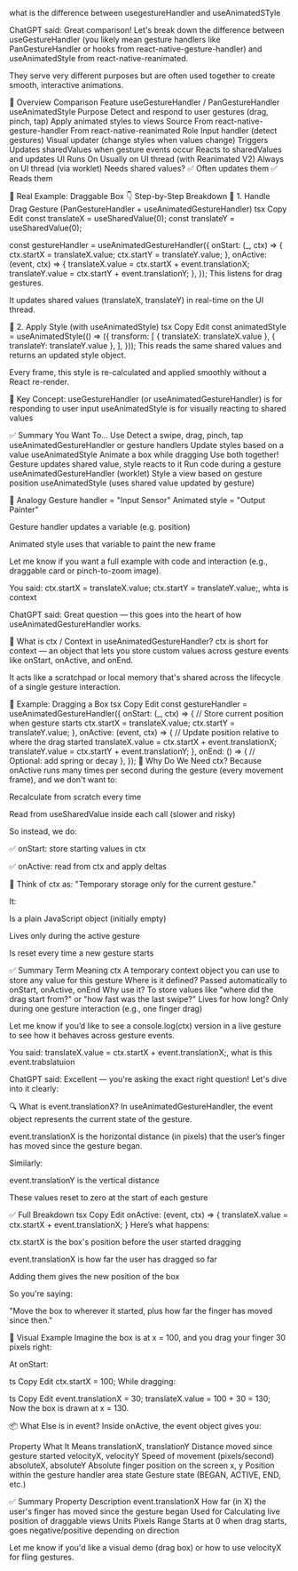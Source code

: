 what is the difference between usegestureHandler and useAnimatedSTyle


ChatGPT said:
Great comparison! Let's break down the difference between useGestureHandler (you likely mean gesture handlers like PanGestureHandler or hooks from react-native-gesture-handler) and useAnimatedStyle from react-native-reanimated.

They serve very different purposes but are often used together to create smooth, interactive animations.

🔁 Overview Comparison
Feature	useGestureHandler / PanGestureHandler	useAnimatedStyle
Purpose	Detect and respond to user gestures (drag, pinch, tap)	Apply animated styles to views
Source	From react-native-gesture-handler	From react-native-reanimated
Role	Input handler (detect gestures)	Visual updater (change styles when values change)
Triggers	Updates sharedValues when gesture events occur	Reacts to sharedValues and updates UI
Runs On	Usually on UI thread (with Reanimated V2)	Always on UI thread (via worklet)
Needs shared values?	✅ Often updates them	✅ Reads them

🧩 Real Example: Draggable Box
👇 Step-by-Step Breakdown
🔹 1. Handle Drag Gesture (PanGestureHandler + useAnimatedGestureHandler)
tsx
Copy
Edit
const translateX = useSharedValue(0);
const translateY = useSharedValue(0);

const gestureHandler = useAnimatedGestureHandler({
  onStart: (_, ctx) => {
    ctx.startX = translateX.value;
    ctx.startY = translateY.value;
  },
  onActive: (event, ctx) => {
    translateX.value = ctx.startX + event.translationX;
    translateY.value = ctx.startY + event.translationY;
  },
});
This listens for drag gestures.

It updates shared values (translateX, translateY) in real-time on the UI thread.

🔹 2. Apply Style (with useAnimatedStyle)
tsx
Copy
Edit
const animatedStyle = useAnimatedStyle(() => ({
  transform: [
    { translateX: translateX.value },
    { translateY: translateY.value },
  ],
}));
This reads the same shared values and returns an updated style object.

Every frame, this style is re-calculated and applied smoothly without a React re-render.

🧠 Key Concept:
useGestureHandler (or useAnimatedGestureHandler) is for responding to user input
useAnimatedStyle is for visually reacting to shared values

✅ Summary
You Want To…	Use
Detect a swipe, drag, pinch, tap	useAnimatedGestureHandler or gesture handlers
Update styles based on a value	useAnimatedStyle
Animate a box while dragging	Use both together! Gesture updates shared value, style reacts to it
Run code during a gesture	useAnimatedGestureHandler (worklet)
Style a view based on gesture position	useAnimatedStyle (uses shared value updated by gesture)

🧠 Analogy
Gesture handler = "Input Sensor"
Animated style = "Output Painter"

Gesture handler updates a variable (e.g. position)

Animated style uses that variable to paint the new frame

Let me know if you want a full example with code and interaction (e.g., draggable card or pinch-to-zoom image).








You said:
 ctx.startX = translateX.value;
    ctx.startY = translateY.value;, whta is context


ChatGPT said:
Great question — this goes into the heart of how useAnimatedGestureHandler works.

🧠 What is ctx / Context in useAnimatedGestureHandler?
ctx is short for context — an object that lets you store custom values across gesture events like onStart, onActive, and onEnd.

It acts like a scratchpad or local memory that's shared across the lifecycle of a single gesture interaction.

🧩 Example: Dragging a Box
tsx
Copy
Edit
const gestureHandler = useAnimatedGestureHandler({
  onStart: (_, ctx) => {
    // Store current position when gesture starts
    ctx.startX = translateX.value;
    ctx.startY = translateY.value;
  },
  onActive: (event, ctx) => {
    // Update position relative to where the drag started
    translateX.value = ctx.startX + event.translationX;
    translateY.value = ctx.startY + event.translationY;
  },
  onEnd: () => {
    // Optional: add spring or decay
  },
});
🔄 Why Do We Need ctx?
Because onActive runs many times per second during the gesture (every movement frame), and we don't want to:

Recalculate from scratch every time

Read from useSharedValue inside each call (slower and risky)

So instead, we do:

✅ onStart: store starting values in ctx

✅ onActive: read from ctx and apply deltas

🧠 Think of ctx as:
"Temporary storage only for the current gesture."

It:

Is a plain JavaScript object (initially empty)

Lives only during the active gesture

Is reset every time a new gesture starts

✅ Summary
Term	Meaning
ctx	A temporary context object you can use to store any value for this gesture
Where is it defined?	Passed automatically to onStart, onActive, onEnd
Why use it?	To store values like "where did the drag start from?" or "how fast was the last swipe?"
Lives for how long?	Only during one gesture interaction (e.g., one finger drag)

Let me know if you’d like to see a console.log(ctx) version in a live gesture to see how it behaves across gesture events.








You said:
 translateX.value = ctx.startX + event.translationX;, what is this event.trabslatuion


ChatGPT said:
Excellent — you're asking the exact right question! Let's dive into it clearly:

🔍 What is event.translationX?
In useAnimatedGestureHandler, the event object represents the current state of the gesture.

event.translationX is the horizontal distance (in pixels) that the user’s finger has moved since the gesture began.

Similarly:

event.translationY is the vertical distance

These values reset to zero at the start of each gesture

✅ Full Breakdown
tsx
Copy
Edit
onActive: (event, ctx) => {
  translateX.value = ctx.startX + event.translationX;
}
Here’s what happens:

ctx.startX is the box's position before the user started dragging

event.translationX is how far the user has dragged so far

Adding them gives the new position of the box

So you're saying:

"Move the box to wherever it started, plus how far the finger has moved since then."

🧠 Visual Example
Imagine the box is at x = 100, and you drag your finger 30 pixels right:

At onStart:

ts
Copy
Edit
ctx.startX = 100;
While dragging:

ts
Copy
Edit
event.translationX = 30;
translateX.value = 100 + 30 = 130;
Now the box is drawn at x = 130.

📦 What Else is in event?
Inside onActive, the event object gives you:

Property	What It Means
translationX, translationY	Distance moved since gesture started
velocityX, velocityY	Speed of movement (pixels/second)
absoluteX, absoluteY	Absolute finger position on the screen
x, y	Position within the gesture handler area
state	Gesture state (BEGAN, ACTIVE, END, etc.)

✅ Summary
Property	Description
event.translationX	How far (in X) the user's finger has moved since the gesture began
Used for	Calculating live position of draggable views
Units	Pixels
Range	Starts at 0 when drag starts, goes negative/positive depending on direction

Let me know if you'd like a visual demo (drag box) or how to use velocityX for fling gestures.








